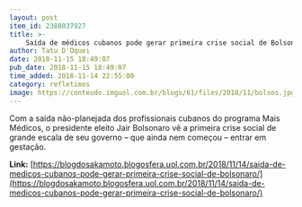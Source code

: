 ```yaml
---
layout: post
item_id: 2388037927
title: >-
    Saída de médicos cubanos pode gerar primeira crise social de Bolsonaro
author: Tatu D'Oquei
date: 2018-11-15 18:49:07
pub_date: 2018-11-15 18:49:07
time_added: 2018-11-14 22:55:00
category: refletimos
image: https://conteudo.imguol.com.br/blogs/61/files/2018/11/bolsos.jpg
---
```


Com a saída não-planejada dos profissionais cubanos do programa Mais Médicos, o presidente eleito Jair Bolsonaro vê a primeira crise social de grande escala de seu governo – que ainda nem começou – entrar em gestação.

**Link:** [https://blogdosakamoto.blogosfera.uol.com.br/2018/11/14/saida-de-medicos-cubanos-pode-gerar-primeira-crise-social-de-bolsonaro/](https://blogdosakamoto.blogosfera.uol.com.br/2018/11/14/saida-de-medicos-cubanos-pode-gerar-primeira-crise-social-de-bolsonaro/)

